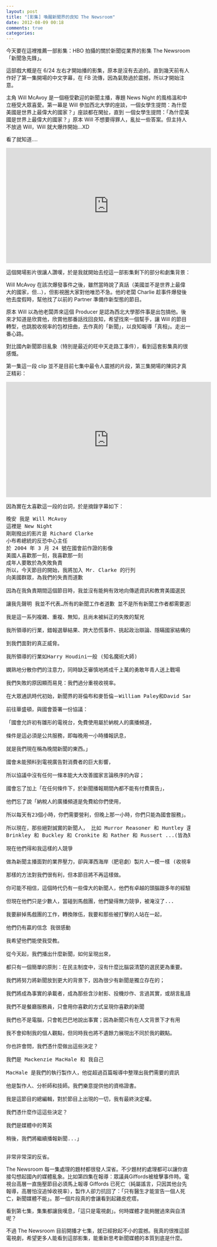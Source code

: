 ```yaml
---
layout: post
title: "[影集] 喚醒新聞界的良知 The Newsroom"
date: 2012-08-09 00:18
comments: true
categories: 
---
```


今天要在這裡推薦一部影集：HBO 拍攝的關於新聞從業界的影集 The Newsroom 「新聞急先鋒」。

這部戲大概是在 6/24 左右才開始播的影集，原本是沒有去追的。直到幾天前有人作好了第一集開場的中文字幕，在 FB 流傳，因為氣勢過於震撼，所以才開始注意。

主角 Will McAvoy 是一個極受歡迎的新聞主播，專題 News Night 的風格溫和中立極受大眾喜愛。第一幕是 Will 參加西北大學的座談，一個女學生提問：為什麼美國是世界上最偉大的國家？」座談都在閑扯，直到 一個女學生提問：「為什麼美國是世界上最偉大的國家？」原本 Will 不想要得罪人，亂扯一些答案。但主持人不放過 Will，Will 就大爆炸開始…XD

看了就知道....

<iframe width="560" height="315" src="http://www.youtube.com/embed/tG8F6BeAER8" frameborder="0" allowfullscreen></iframe>

這個開場影片很讓人讚嘆，於是我就開始去挖這一部影集剩下的部分和劇集背景：

Will McAvoy 在該次爆發事件之後，雖然當時說了真話（美國並不是世界上最偉大的國家，但...），但影視圈大家對他唯恐不急。他的老闆 Charlie 趁事件爆發後他去度假時，幫他找了以前的 Partner 準備作新型態的節目。

原本 Will 以為他老闆弄來這個 Producer 是認為西北大學那件事是出包搞他。後來才知道是欣賞他，欣賞他那番話找回良知，希望找來一個幫手，讓 Will 的節目轉型，也跳脫收視率的包袱扭曲，去作真的「新聞」，以良知報導「真相」。走出一番心路。

對比國內新聞節目亂象（特別是最近的旺中天走路工事件），看到這套影集真的很感慨。

第一集這一段 clip 並不是目前七集中最令人震撼的片段，第三集開場的陳詞才真正精彩：

<iframe width="560" height="315" src="http://www.youtube.com/embed/0_i9fw43Moo" frameborder="0" allowfullscreen></iframe>

因為實在太喜歡這一段的台詞，於是摘錄字幕如下：

<pre>
晚安 我是 Will McAvoy 
這裡是 New Night
剛剛撥出的影片是 Richard Clarke
小布希總統的反恐中心主任
於 2004 年 3 月 24 號在國會前作證的影像
美國人喜歡那一刻，我喜歡那一刻
成年人要敢於為失敗負責
所以，今天節目的開始，我將加入 Mr. Clarke 的行列
向美國群眾，為我們的失責而道歉

因為在我負責期間這個節目時，我並沒有能夠有效地向傳遞資訊和教育美國選民

讓我先聲明 我並不代表…所有的新聞工作者道歉 並不是所有新聞工作者都需要道歉 我僅代表自己

我是這一系列複雜、重複、無知，且尚未被糾正的失敗的幫兇

我所領導的行業，錯報選舉結果、誇大恐慌事件、挑起政治辯論、隱瞞國家結構的改變 從經濟危機到國力的真實水準

到我們面對的真正威脅。

我所領導的行業如Harry Houdini一般 (知名魔術大師)

嫻熟地分散你們的注意力，同時缺乏審慎地將成千上萬的勇敢年青人送上戰場

我們失敗的原因顯而易見：我們過分重視收視率。

在大眾通訊時代初始，新聞界的哥倫布和麥哲倫－William Paley和David Sarnoff (CBS之父及美國廣播通訊業之父) 

前往華盛頓，與國會簽署一份協議：

「國會允許初有雛形的電視台，免費使用屬於納稅人的廣播頻道， 

條件是這必須是公共服務，即每晚用一小時播報訊息， 

就是我們現在稱為晚間新聞的東西。」

國會未能預料到電視廣告對消費者的巨大影響， 

所以協議中沒有任何一條本能大大改善國家言論秩序的內容； 

國會忘了加上「在任何條件下，於新聞播報期間內都不能有付費廣告」，

他們忘了說「納稅人的廣播頻道是免費給你們使用， 

所以每天有23個小時，你們需要營利，但晚上那一小時，你們只能為國會服務」。

所以現在，那些絕對誠實的新聞人， 比如 Murror Reasoner 和 Huntley 還有
Brinkley 和 Buckley 和 Cronkite 和 Rather 和 Russert ...(皆為知名主播)

現在他們得和我這樣的人競爭

做為新聞主播面對的業界壓力，卻與澤西海岸（肥皂劇）製片人一模一樣 (收視率決定一切) 

那樣的方法對我們很有利，但本節目將不再這樣做。

你可能不相信，這個時代仍有一些偉大的新聞人，他們有卓越的頭腦跟多年的經驗， 和對新聞工作的真摯熱情

但現在他們只是少數人，當碰到馬戲團，他們變得無力競爭，被淹沒了...

我要辭掉馬戲團的工作，轉換隊伍，我要和那些被打擊的人站在一起，

他們仍有贏的信念 我很感動

我希望他們能使我受教。

從今天起，我們播出什麼新聞，如何呈現出來，

都只有一個簡單的原則：在民主制度中，沒有什麼比腦袋清楚的選民更為重要。

我們將努力將新聞放到更大的背景下，因為很少有新聞是獨立存在的；

我們將成為事實的承載者，成為那些含沙射影、投機炒作、言過其實，或胡言亂語的死對頭

我們不是餐廳服務員，只會用你喜歡的方式呈現你喜歡的新聞

我們也不是電腦，只會乾巴巴地說出事實；因為新聞只有在人文背景下才有用

我不會抑制我的個人觀點，但同時我也將不遺餘力展現出不同於我的觀點。

你也許會問，我們憑什麼做出這些決定？

我們是 Mackenzie MacHale 和 我自己

MacHale 是我們的執行製作人，他從超過百篇報導中整理出我們需要的資訊

他是製作人、分析師和技師。我們樂意提供他的資格證書。

我是這節目的總編輯，對於節目上出現的一切，我有最終決定權。

我們憑什麼作這這些決定？

我們是媒體中的菁英

稍後，我們將繼續播報新聞...」

</pre>

非常非常深的反省。

The Newsroom 每一集處理的題材都很發人深省。不少題材的處理都可以讓你直接勾想起國內的媒體亂象。比如第四集在報導：眾議員Giffords被槍擊事件時。電視台高層一直施壓節目必須馬上報導 Giffords 已死亡（純屬謠言，只因其他台先報導，高層怕沒追悼收視率），製作人卻力抗回了：「只有醫生才能宣告一個人死亡，新聞媒體不能」。那一個片段真的會讓看到起雞皮疙瘩。

看到第七集，集集都讓我嘆息，「這只是電視劇」。何時媒體才能夠醒過來與自清呢？

不過 The Newsroom 目前開播才七集，就已經掀起不小的震撼。我真的很推這部電視劇，希望更多人能看到這部影集，能重新思考新聞媒體的本質到底是什麼。

